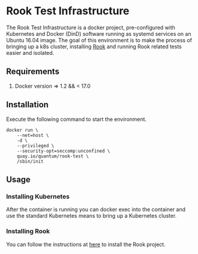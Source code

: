 # Rook Test Infrastructure

The Rook Test Infrastructure is a docker project,
pre-configured with Kubernetes and Docker (DinD) software running
as systemd services on an Ubuntu 16.04 image. The goal of this environment 
is to make the process of bringing up a k8s cluster, installing <a href="http://github.com/rook/rook">Rook</a>
and running Rook related tests easier and isolated. 

## Requirements

1. Docker version => 1.2 && < 17.0

## Installation

Execute the following command to start the environment.     

    docker run \
        --net=host \
        -d \
        --privileged \
        --security-opt=seccomp:unconfined \
        quay.io/quantum/rook-test \
        /sbin/init

## Usage

### Installing Kubernetes
After the container is running you can docker exec into the container
and use the standard Kubernetes means to bring up a Kubernetes cluster.

### Installing Rook
You can follow the instructions at <a href="https://github.com/rook/rook/blob/master/Documentation/kubernetes.md">here</a> 
to install the Rook project.
